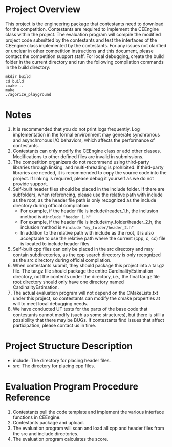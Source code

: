 # Project Overview
This project is the engineering package that contestants need to download for the competition. Contestants are required to implement the CEEngine class within the project.
The evaluation program will compile the modified project code submitted by the contestants and test the interfaces of the CEEngine class implemented by the contestants.
For any issues not clarified or unclear in other competition instructions and this document, please contact the competition support staff.
For local debugging, create the build folder in the current directory and run the following compilation commands in the build directory:
```
mkdir build
cd build
cmake ..
make
./agorize_playground
```

# Notes
1. It is recommended that you do not print logs frequently. Log implementation in the formal environment may generate synchronous and asynchronous I/O behaviors, which affects the performance of contestants.
2. Contestants can only modify the CEEngine class or add other classes. Modifications to other defined files are invalid in submissions.
3. The competition organizers do not recommend using third-party libraries through linking, and multi-threading is prohibited. If third-party libraries are needed, it is recommended to copy the source code into the project. If linking is required, please debug it yourself as we do not provide support.
4. Self-built header files should be placed in the include folder. If there are subfolders, when referencing, please use the relative path with include as the root, as the header file path is only recognized as the include directory during official compilation:
   + For example, if the header file is include/header_1.h, the inclusion method is `#include "header_1.h"`
   + For example, if the header file is include/my_folder/header_2.h, the inclusion method is `#include "my_folder/header_2.h"`
   + In addition to the relative path with include as the root, it is also acceptable to use the relative path where the current (cpp, c, cc) file is located to include header files.
5. Self-built cpp files can only be placed in the src directory and may contain subdirectories, as the cpp search directory is only recognized as the src directory during official compilation.
6. When contestants submit, they should package this project into a tar.gz file. The tar.gz file should package the entire CardinalityEstimation directory, not the contents under the directory, i.e., the final tar.gz file root directory should only have one directory named CardinalityEstimation.
7. The actual evaluation program will not depend on the CMakeLists.txt under this project, so contestants can modify the cmake properties at will to meet local debugging needs.
8. We have conducted UT tests for the parts of the base code that contestants cannot modify (such as some structures), but there is still a possibility that there may be BUGs. If contestants find issues that affect participation, please contact us in time.

# Project Structure Description
+ include: The directory for placing header files.
+ src: The directory for placing cpp files.

# Evaluation Program Procedure Reference
1. Contestants pull the code template and implement the various interface functions in CEEngine.
2. Contestants package and upload.
3. The evaluation program will scan and load all cpp and header files from the src and include directories.
4. The evaluation program calculates the score.
